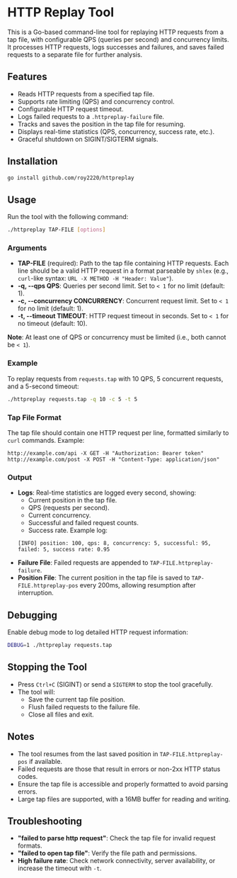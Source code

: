 # HTTP Replay Tool

This is a Go-based command-line tool for replaying HTTP requests from a tap file, with configurable QPS (queries per second) and concurrency limits. It processes HTTP requests, logs successes and failures, and saves failed requests to a separate file for further analysis.

## Features
- Reads HTTP requests from a specified tap file.
- Supports rate limiting (QPS) and concurrency control.
- Configurable HTTP request timeout.
- Logs failed requests to a `.httpreplay-failure` file.
- Tracks and saves the position in the tap file for resuming.
- Displays real-time statistics (QPS, concurrency, success rate, etc.).
- Graceful shutdown on SIGINT/SIGTERM signals.

## Installation
```bash
go install github.com/roy2220/httpreplay
```

## Usage
Run the tool with the following command:
```bash
./httpreplay TAP-FILE [options]
```

### Arguments
- **TAP-FILE** (required): Path to the tap file containing HTTP requests. Each line should be a valid HTTP request in a format parseable by `shlex` (e.g., `curl`-like syntax: `URL -X METHOD -H "Header: Value"`).
- **-q, --qps QPS**: Queries per second limit. Set to `< 1` for no limit (default: 1).
- **-c, --concurrency CONCURRENCY**: Concurrent request limit. Set to `< 1` for no limit (default: 1).
- **-t, --timeout TIMEOUT**: HTTP request timeout in seconds. Set to `< 1` for no timeout (default: 10).

**Note**: At least one of QPS or concurrency must be limited (i.e., both cannot be `< 1`).

### Example
To replay requests from `requests.tap` with 10 QPS, 5 concurrent requests, and a 5-second timeout:
```bash
./httpreplay requests.tap -q 10 -c 5 -t 5
```

### Tap File Format
The tap file should contain one HTTP request per line, formatted similarly to `curl` commands. Example:
```
http://example.com/api -X GET -H "Authorization: Bearer token"
http://example.com/post -X POST -H "Content-Type: application/json"
```

### Output
- **Logs**: Real-time statistics are logged every second, showing:
  - Current position in the tap file.
  - QPS (requests per second).
  - Current concurrency.
  - Successful and failed request counts.
  - Success rate.
  Example log:
  ```
  [INFO] position: 100, qps: 8, concurrency: 5, successful: 95, failed: 5, success rate: 0.95
  ```
- **Failure File**: Failed requests are appended to `TAP-FILE.httpreplay-failure`.
- **Position File**: The current position in the tap file is saved to `TAP-FILE.httpreplay-pos` every 200ms, allowing resumption after interruption.

## Debugging
Enable debug mode to log detailed HTTP request information:
```bash
DEBUG=1 ./httpreplay requests.tap
```

## Stopping the Tool
- Press `Ctrl+C` (SIGINT) or send a `SIGTERM` to stop the tool gracefully.
- The tool will:
  - Save the current tap file position.
  - Flush failed requests to the failure file.
  - Close all files and exit.

## Notes
- The tool resumes from the last saved position in `TAP-FILE.httpreplay-pos` if available.
- Failed requests are those that result in errors or non-2xx HTTP status codes.
- Ensure the tap file is accessible and properly formatted to avoid parsing errors.
- Large tap files are supported, with a 16MB buffer for reading and writing.

## Troubleshooting
- **"failed to parse http request"**: Check the tap file for invalid request formats.
- **"failed to open tap file"**: Verify the file path and permissions.
- **High failure rate**: Check network connectivity, server availability, or increase the timeout with `-t`.
